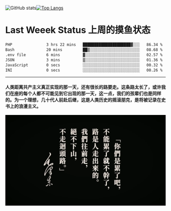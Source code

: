 ![GitHub stats](https://github-readme-stats.vercel.app/api?username=Mundanity-fc&hide=stars&count_private=true&show_icons=true&theme=prussian)[![Top Langs](https://github-readme-stats.vercel.app/api/top-langs/?username=Mundanity-fc&hide=javascript,html,css,blade&layout=compact&theme=prussian)](https://github.com/anuraghazra/github-readme-stats)

# Last Weeek Status 上周的摸鱼状态
<!--START_SECTION:waka-->

```text
PHP               3 hrs 22 mins   █████████████████████▓░░░   86.34 %
Bash              20 mins         ██▒░░░░░░░░░░░░░░░░░░░░░░   08.68 %
.env file         6 mins          ▓░░░░░░░░░░░░░░░░░░░░░░░░   02.57 %
JSON              3 mins          ▒░░░░░░░░░░░░░░░░░░░░░░░░   01.36 %
JavaScript        0 secs          ░░░░░░░░░░░░░░░░░░░░░░░░░   00.32 %
INI               0 secs          ░░░░░░░░░░░░░░░░░░░░░░░░░   00.26 %
```

<!--END_SECTION:waka-->

---

#### 人类距离共产主义真正实现的那一天，还有很长的路要走。这条路太长了，或许我们在座的每个人都不可能见到它出现的那一天，这一点，我们的孩辈们也是同样的。为一个理想，几十代人前赴后继，这是人类历史的摇滚朋克，是将被记录在史书上的浪漫主义。

![HeSays](./HeSays.webp)
